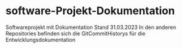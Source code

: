 # software-Projekt-Dokumentation
Softwareprojekt mit Dokumentation Stand 31.03.2023
In den anderen Repositories befinden sich die GitCommitHistorys für die Entwicklungsdokumentation
